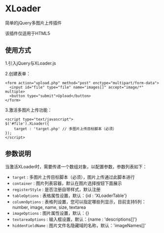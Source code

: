 XLoader
=======

简单的jQuery多图片上传插件

该插件仅适用于HTML5

使用方式
-------
1.引入jQuery与XLoader.js

2.创建表单：

    <form action="upload.php" method="post" enctype="multipart/form-data">
      <input id="file" type="file" name="images[]" accept="image/*" multiple>
      <button type="submit">Upload</button>
    </form>

3.激活多图片上传功能：

    <script type="text/javascript">
    $('#file').XLoader({
    	target : 'target.php' // 多图片上传目标脚本（必须）
    });
    </script>

参数说明
-------
当激活XLoader时，需要传递一个数组对象，以配置参数，参数列表如下：

* `target` : 多图片上传目标脚本（必须），图片上传通过此脚本进行
* `container` : 图片列表容器，默认在图片选择按钮下面展示
* `registerStyle` : 是否注册自带样式，默认注册
* `tableOptions` : 表格属性设置，默认：{id : 'XLoaderTable'}
* `columnOptions` : 表格列设置，您可以指定哪些列显示，目前支持5列：number, image, name, size, textarea
* `imageOptions` : 图片属性设置，默认：{}
* `textareaOptions` : 输入框设置，默认：{name : 'descriptions[]'}
* `hiddenFieldName` : 图片文件名隐藏域的名称，默认：'imageNames[]'

